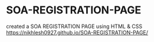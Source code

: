 # SOA-REGISTRATION-PAGE
created a SOA REGISTRATION PAGE using HTML &amp; CSS 
https://nikhlesh0927.github.io/SOA-REGISTRATION-PAGE/
